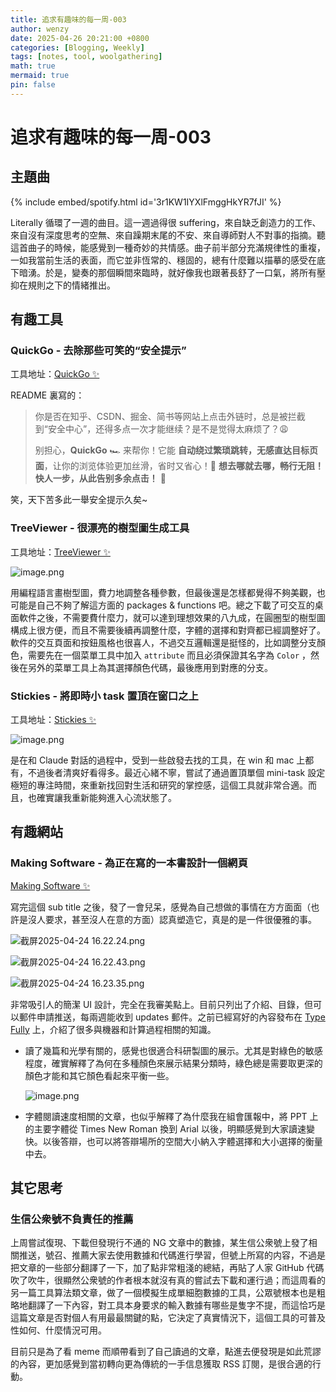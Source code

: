 ```yaml
---
title: 追求有趣味的每一周-003
author: wenzy
date: 2025-04-26 20:21:00 +0800
categories: [Blogging, Weekly]
tags: [notes, tool, woolgathering]
math: true
mermaid: true
pin: false
---
```

# 追求有趣味的每一周-003

## 主題曲

{% include embed/spotify.html id='3r1KW1IYXlFmggHkYR7fJI' %}

Literally 循環了一週的曲目。這一週過得很 suffering，來自缺乏創造力的工作、來自沒有深度思考的空無、來自躁期末尾的不安、來自導師對人不對事的指摘。聽這首曲子的時候，能感覺到一種奇妙的共情感。曲子前半部分充滿規律性的重複，一如我當前生活的表面，而它並非恆常的、穩固的，總有什麼難以描摹的感受在底下暗湧。於是，變奏的那個瞬間來臨時，就好像我也跟著長舒了一口氣，將所有壓抑在規則之下的情緒推出。

## 有趣工具

### QuickGo - 去除那些可笑的“安全提示”

工具地址：[QuickGo ✨](https://github.com/Dolov/chrome-QuickGo)

README 裏寫的：

> 你是否在知乎、CSDN、掘金、简书等网站上点击外链时，总是被拦截到“安全中心”，还得多点一次才能继续？是不是觉得太麻烦了？😩
> 
> 别担心，**QuickGo** 🏎️ 来帮你！它能 **自动绕过繁琐跳转，无感直达目标页面**，让你的浏览体验更加丝滑，省时又省心！💨 **想去哪就去哪，畅行无阻！快人一步，从此告别多余点击！** 🎯

笑，天下苦多此一舉安全提示久矣~

### TreeViewer - 很漂亮的樹型圖生成工具

工具地址：[TreeViewer ✨](https://treeviewer.org/)

![image.png](/assets/img/weekly-003/image.png)

用編程語言畫樹型圖，費力地調整各種參數，但最後還是怎樣都覺得不夠美觀，也可能是自己不夠了解這方面的 packages & functions 吧。總之下載了可交互的桌面軟件之後，不需要費什麼力，就可以達到理想效果的八九成，在圓圈型的樹型圖構成上很方便，而且不需要後續再調整什麼，字體的選擇和對齊都已經調整好了。軟件的交互頁面和按鈕風格也很喜人，不過交互邏輯還是挺怪的，比如調整分支顏色，需要先在一個菜單工具中加入 `attribute` 而且必須保證其名字為 `Color` ，然後在另外的菜單工具上為其選擇顏色代碼，最後應用到對應的分支。

### Stickies - 將即時小 task 置頂在窗口之上

工具地址：[Stickies ✨](https://apps.apple.com/cn/app/stickies-sticky-notes-app/id1572061218?mt=12)

![image.png](/assets/img/weekly-003/image%201.png)

是在和 Claude 對話的過程中，受到一些啟發去找的工具，在 win 和 mac 上都有，不過後者清爽好看得多。最近心緒不寧，嘗試了通過置頂單個 mini-task 設定極短的專注時間，來重新找回對生活和研究的掌控感，這個工具就非常合適。而且，也確實讓我重新能夠進入心流狀態了。

## 有趣網站

### Making Software - 為正在寫的一本書設計一個網頁

[Making Software ✨](https://www.makingsoftware.com/)

寫完這個 sub title 之後，發了一會兒呆，感覺為自己想做的事情在方方面面（也許是沒人要求，甚至沒人在意的方面）認真塑造它，真是的是一件很優雅的事。

![截屏2025-04-24 16.22.24.png](/assets/img/weekly-003/%E6%88%AA%E5%B1%8F2025-04-24_16.22.24.png)

![截屏2025-04-24 16.22.43.png](/assets/img/weekly-003/%E6%88%AA%E5%B1%8F2025-04-24_16.22.43.png)

![截屏2025-04-24 16.23.35.png](/assets/img/weekly-003/%E6%88%AA%E5%B1%8F2025-04-24_16.23.35.png)

非常吸引人的簡潔 UI 設計，完全在我審美點上。目前只列出了介紹、目錄，但可以郵件申請推送，每兩週能收到 updates 郵件。之前已經寫好的內容發布在 [Type Fully](https://typefully.com/DanHollick) 上，介紹了很多與機器和計算過程相關的知識。

- 讀了幾篇和光學有關的，感覺也很適合科研製圖的展示。尤其是對綠色的敏感程度，確實解釋了為何在多種顏色來展示結果分類時，綠色總是需要取更深的顏色才能和其它顏色看起來平衡一些。
    
    ![image.png](/assets/img/weekly-003/image%202.png)
    
- 字體閱讀速度相關的文章，也似乎解釋了為什麼我在組會匯報中，將 PPT 上的主要字體從 Times New Roman 換到 Arial 以後，明顯感覺到大家讀速變快。以後答辯，也可以將答辯場所的空間大小納入字體選擇和大小選擇的衡量中去。

## 其它思考

### 生信公衆號不負責任的推薦

上周嘗試復現、下載但發現行不通的 NG 文章中的數據，某生信公衆號上發了相關推送，號召、推薦大家去使用數據和代碼進行學習，但號上所寫的内容，不過是把文章的一些部分翻譯了一下，加了點非常粗淺的總結，再貼了人家 GitHub 代碼吹了吹牛，很顯然公衆號的作者根本就沒有真的嘗試去下載和運行過；而這周看的另一篇工具算法類文章，做了一個模擬生成單細胞數據的工具，公眾號根本也是粗略地翻譯了一下內容，對工具本身要求的輸入數據有哪些是隻字不提，而這恰巧是這篇文章是否對個人有用最最關鍵的點，它決定了真實情況下，這個工具的可普及性如何、什麼情況可用。

目前只是為了看 meme 而順帶看到了自己讀過的文章，點進去便發現是如此荒謬的內容，更加感覺到當初轉向更為傳統的一手信息獲取 RSS 訂閱，是很合適的行動。
